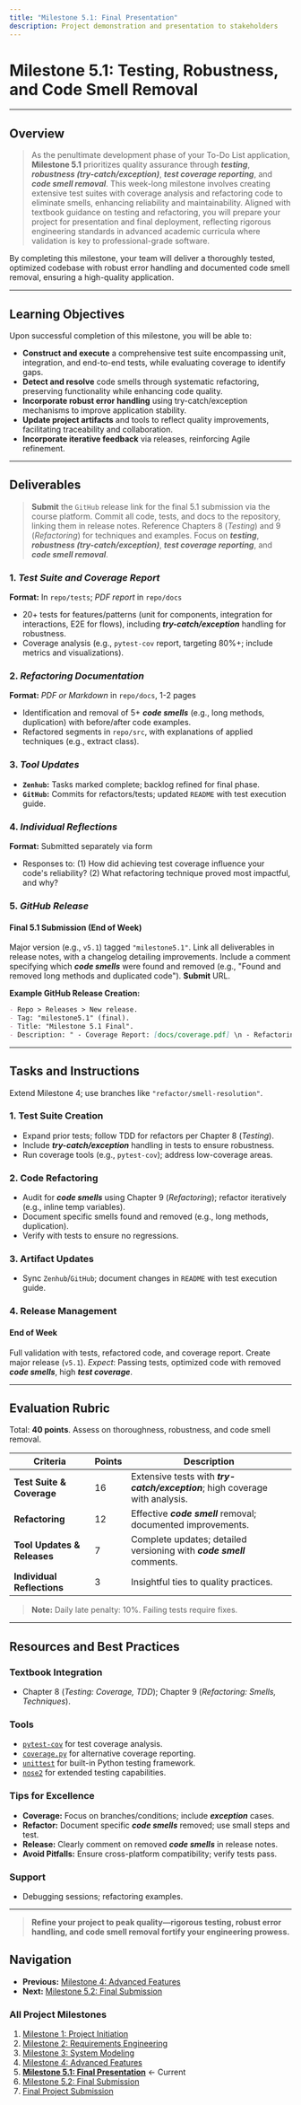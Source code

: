 ```yaml
---
title: "Milestone 5.1: Final Presentation"
description: Project demonstration and presentation to stakeholders
---
```


# Milestone 5.1: Testing, Robustness, and Code Smell Removal

---

## Overview

> As the penultimate development phase of your To-Do List application, **Milestone 5.1** prioritizes quality assurance through **_testing_**, **_robustness (try-catch/exception)_**, **_test coverage reporting_**, and **_code smell removal_**. This week-long milestone involves creating extensive test suites with coverage analysis and refactoring code to eliminate smells, enhancing reliability and maintainability. Aligned with textbook guidance on testing and refactoring, you will prepare your project for presentation and final deployment, reflecting rigorous engineering standards in advanced academic curricula where validation is key to professional-grade software.

By completing this milestone, your team will deliver a thoroughly tested, optimized codebase with robust error handling and documented code smell removal, ensuring a high-quality application.

---

## Learning Objectives

Upon successful completion of this milestone, you will be able to:

- **Construct and execute** a comprehensive test suite encompassing unit, integration, and end-to-end tests, while evaluating coverage to identify gaps.
- **Detect and resolve** code smells through systematic refactoring, preserving functionality while enhancing code quality.
- **Incorporate robust error handling** using try-catch/exception mechanisms to improve application stability.
- **Update project artifacts** and tools to reflect quality improvements, facilitating traceability and collaboration.
- **Incorporate iterative feedback** via releases, reinforcing Agile refinement.

---

## Deliverables

> **Submit** the `GitHub` release link for the final 5.1 submission via the course platform. Commit all code, tests, and docs to the repository, linking them in release notes. Reference Chapters 8 (*Testing*) and 9 (*Refactoring*) for techniques and examples. Focus on **_testing_**, **_robustness (try-catch/exception)_**, **_test coverage reporting_**, and **_code smell removal_**.

### 1. **_Test Suite and Coverage Report_**
**Format:** In `repo/tests`; *PDF report* in `repo/docs`  

- 20+ tests for features/patterns (unit for components, integration for interactions, E2E for flows), including **_try-catch/exception_** handling for robustness.
- Coverage analysis (e.g., `pytest-cov` report, targeting 80%+; include metrics and visualizations).

### 2. **_Refactoring Documentation_**
**Format:** *PDF or Markdown* in `repo/docs`, 1-2 pages  

- Identification and removal of 5+ **_code smells_** (e.g., long methods, duplication) with before/after code examples.
- Refactored segments in `repo/src`, with explanations of applied techniques (e.g., extract class).

### 3. **_Tool Updates_**

- **`Zenhub`:** Tasks marked complete; backlog refined for final phase.
- **`GitHub`:** Commits for refactors/tests; updated `README` with test execution guide.

### 4. **_Individual Reflections_**
**Format:** Submitted separately via form  

- Responses to: (1) How did achieving test coverage influence your code's reliability? (2) What refactoring technique proved most impactful, and why?

### 5. **_GitHub Release_**

#### Final 5.1 Submission (End of Week)
Major version (e.g., `v5.1`) tagged `"milestone5.1"`. Link all deliverables in release notes, with a changelog detailing improvements. Include a comment specifying which **_code smells_** were found and removed (e.g., "Found and removed long methods and duplicated code"). **Submit** URL.

**Example GitHub Release Creation:**  
```markdown
- Repo > Releases > New release.
- Tag: "milestone5.1" (final).
- Title: "Milestone 5.1 Final".
- Description: " - Coverage Report: [docs/coverage.pdf] \n - Refactoring Log: [docs/refactor.md] \n - Changelog: Added E2E tests and fixed smells. \n - Code Smells Removed: Long methods, duplicated code."
```

---

## Tasks and Instructions

Extend Milestone 4; use branches like `"refactor/smell-resolution"`.

### 1. **Test Suite Creation**
- Expand prior tests; follow TDD for refactors per Chapter 8 (*Testing*).
- Include **_try-catch/exception_** handling in tests to ensure robustness.
- Run coverage tools (e.g., `pytest-cov`); address low-coverage areas.

### 2. **Code Refactoring**
- Audit for **_code smells_** using Chapter 9 (*Refactoring*); refactor iteratively (e.g., inline temp variables).
- Document specific smells found and removed (e.g., long methods, duplication).
- Verify with tests to ensure no regressions.

### 3. **Artifact Updates**
- Sync `Zenhub`/`GitHub`; document changes in `README` with test execution guide.

### 4. **Release Management**

#### End of Week
Full validation with tests, refactored code, and coverage report. Create major release (`v5.1`). *Expect*: Passing tests, optimized code with removed **_code smells_**, high **_test coverage_**.

---

## Evaluation Rubric

Total: **40 points**. Assess on thoroughness, robustness, and code smell removal.

| **Criteria**              | **Points** | **Description**                                                                 |
|---------------------------|------------|---------------------------------------------------------------------------------|
| **Test Suite & Coverage**| 16         | Extensive tests with **_try-catch/exception_**; high coverage with analysis.     |
| **Refactoring**           | 12         | Effective **_code smell_** removal; documented improvements.                     |
| **Tool Updates & Releases**| 7         | Complete updates; detailed versioning with **_code smell_** comments.            |
| **Individual Reflections**| 3          | Insightful ties to quality practices.                                            |

> **Note:** Daily late penalty: 10%. Failing tests require fixes.

---

## Resources and Best Practices

### Textbook Integration
- Chapter 8 (*Testing: Coverage, TDD*); Chapter 9 (*Refactoring: Smells, Techniques*).

### Tools
- [`pytest-cov`](https://pytest-cov.readthedocs.io/en/latest/) for test coverage analysis.
- [`coverage.py`](https://coverage.readthedocs.io/en/latest/) for alternative coverage reporting.
- [`unittest`](https://docs.python.org/3/library/unittest.html) for built-in Python testing framework.
- [`nose2`](https://docs.nose2.io/en/latest/) for extended testing capabilities.

### Tips for Excellence
- **Coverage:** Focus on branches/conditions; include **_exception_** cases.
- **Refactor:** Document specific **_code smells_** removed; use small steps and test.
- **Release:** Clearly comment on removed **_code smells_** in release notes.
- **Avoid Pitfalls:** Ensure cross-platform compatibility; verify tests pass.

### Support
- Debugging sessions; refactoring examples.

---

> **Refine your project to peak quality—rigorous testing, robust error handling, and code smell removal fortify your engineering prowess.**

## Navigation

- **Previous:** [Milestone 4: Advanced Features](milestone-4)
- **Next:** [Milestone 5.2: Final Submission](milestone-5-2)

### All Project Milestones
1. [Milestone 1: Project Initiation](milestone-1)
2. [Milestone 2: Requirements Engineering](milestone-2)
3. [Milestone 3: System Modeling](milestone-3)
4. [Milestone 4: Advanced Features](milestone-4)
5. **[Milestone 5.1: Final Presentation](milestone-5-1)** ← Current
6. [Milestone 5.2: Final Submission](milestone-5-2)
7. [Final Project Submission](final-submission)
